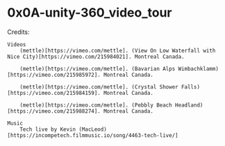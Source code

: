 # 0x0A-unity-360_video_tour
 

Credits:

    Videos
        (mettle)[https://vimeo.com/mettle]. (View On Low Waterfall with Nice City)[https://vimeo.com/215984021]. Montreal Canada.

        (mettle)[https://vimeo.com/mettle]. (Bavarian Alps Wimbachklamm)[https://vimeo.com/215985972]. Montreal Canada.

        (mettle)[https://vimeo.com/mettle]. (Crystal Shower Falls)[https://vimeo.com/215984159]. Montreal Canada.

        (mettle)[https://vimeo.com/mettle]. (Pebbly Beach Headland)[https://vimeo.com/215988274]. Montreal Canada. 

    Music
        Tech live by Kevin (MacLeod)[https://incompetech.filmmusic.io/song/4463-tech-live/]